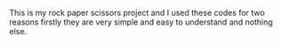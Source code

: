 This is my rock paper scissors project and I used these codes for two reasons firstly they are very simple and easy to understand and nothing else.